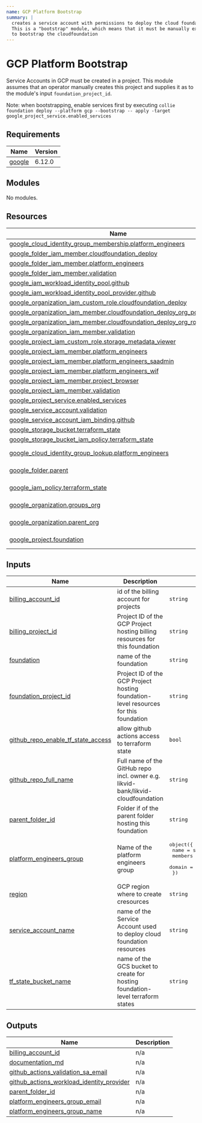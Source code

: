 ```yaml
---
name: GCP Platform Bootstrap
summary: |
  creates a service account with permissions to deploy the cloud foundation infrastructure.
  This is a "bootstrap" module, which means that it must be manually executed once by an administrator
  to bootstrap the cloudfoundation
---
```


# GCP Platform Bootstrap

Service Accounts in GCP must be created in a project. This module assumes that an operator manually creates this project
and supplies it as to the module's input `foundation_project_id`.

Note: when bootstrapping, enable services first by executing `collie foundation deploy --platform gcp --bootstrap -- apply -target google_project_service.enabled_services`

<!-- BEGIN_TF_DOCS -->
## Requirements

| Name | Version |
|------|---------|
| <a name="requirement_google"></a> [google](#requirement\_google) | 6.12.0 |

## Modules

No modules.

## Resources

| Name | Type |
|------|------|
| [google_cloud_identity_group_membership.platform_engineers](https://registry.terraform.io/providers/hashicorp/google/6.12.0/docs/resources/cloud_identity_group_membership) | resource |
| [google_folder_iam_member.cloudfoundation_deploy](https://registry.terraform.io/providers/hashicorp/google/6.12.0/docs/resources/folder_iam_member) | resource |
| [google_folder_iam_member.platform_engineers](https://registry.terraform.io/providers/hashicorp/google/6.12.0/docs/resources/folder_iam_member) | resource |
| [google_folder_iam_member.validation](https://registry.terraform.io/providers/hashicorp/google/6.12.0/docs/resources/folder_iam_member) | resource |
| [google_iam_workload_identity_pool.github](https://registry.terraform.io/providers/hashicorp/google/6.12.0/docs/resources/iam_workload_identity_pool) | resource |
| [google_iam_workload_identity_pool_provider.github](https://registry.terraform.io/providers/hashicorp/google/6.12.0/docs/resources/iam_workload_identity_pool_provider) | resource |
| [google_organization_iam_custom_role.cloudfoundation_deploy](https://registry.terraform.io/providers/hashicorp/google/6.12.0/docs/resources/organization_iam_custom_role) | resource |
| [google_organization_iam_member.cloudfoundation_deploy_org_policy_admin](https://registry.terraform.io/providers/hashicorp/google/6.12.0/docs/resources/organization_iam_member) | resource |
| [google_organization_iam_member.cloudfoundation_deploy_org_role_admin](https://registry.terraform.io/providers/hashicorp/google/6.12.0/docs/resources/organization_iam_member) | resource |
| [google_organization_iam_member.validation](https://registry.terraform.io/providers/hashicorp/google/6.12.0/docs/resources/organization_iam_member) | resource |
| [google_project_iam_custom_role.storage_metadata_viewer](https://registry.terraform.io/providers/hashicorp/google/6.12.0/docs/resources/project_iam_custom_role) | resource |
| [google_project_iam_member.platform_engineers](https://registry.terraform.io/providers/hashicorp/google/6.12.0/docs/resources/project_iam_member) | resource |
| [google_project_iam_member.platform_engineers_saadmin](https://registry.terraform.io/providers/hashicorp/google/6.12.0/docs/resources/project_iam_member) | resource |
| [google_project_iam_member.platform_engineers_wif](https://registry.terraform.io/providers/hashicorp/google/6.12.0/docs/resources/project_iam_member) | resource |
| [google_project_iam_member.project_browser](https://registry.terraform.io/providers/hashicorp/google/6.12.0/docs/resources/project_iam_member) | resource |
| [google_project_iam_member.validation](https://registry.terraform.io/providers/hashicorp/google/6.12.0/docs/resources/project_iam_member) | resource |
| [google_project_service.enabled_services](https://registry.terraform.io/providers/hashicorp/google/6.12.0/docs/resources/project_service) | resource |
| [google_service_account.validation](https://registry.terraform.io/providers/hashicorp/google/6.12.0/docs/resources/service_account) | resource |
| [google_service_account_iam_binding.github](https://registry.terraform.io/providers/hashicorp/google/6.12.0/docs/resources/service_account_iam_binding) | resource |
| [google_storage_bucket.terraform_state](https://registry.terraform.io/providers/hashicorp/google/6.12.0/docs/resources/storage_bucket) | resource |
| [google_storage_bucket_iam_policy.terraform_state](https://registry.terraform.io/providers/hashicorp/google/6.12.0/docs/resources/storage_bucket_iam_policy) | resource |
| [google_cloud_identity_group_lookup.platform_engineers](https://registry.terraform.io/providers/hashicorp/google/6.12.0/docs/data-sources/cloud_identity_group_lookup) | data source |
| [google_folder.parent](https://registry.terraform.io/providers/hashicorp/google/6.12.0/docs/data-sources/folder) | data source |
| [google_iam_policy.terraform_state](https://registry.terraform.io/providers/hashicorp/google/6.12.0/docs/data-sources/iam_policy) | data source |
| [google_organization.groups_org](https://registry.terraform.io/providers/hashicorp/google/6.12.0/docs/data-sources/organization) | data source |
| [google_organization.parent_org](https://registry.terraform.io/providers/hashicorp/google/6.12.0/docs/data-sources/organization) | data source |
| [google_project.foundation](https://registry.terraform.io/providers/hashicorp/google/6.12.0/docs/data-sources/project) | data source |

## Inputs

| Name | Description | Type | Default | Required |
|------|-------------|------|---------|:--------:|
| <a name="input_billing_account_id"></a> [billing\_account\_id](#input\_billing\_account\_id) | id of the billing account for projects | `string` | n/a | yes |
| <a name="input_billing_project_id"></a> [billing\_project\_id](#input\_billing\_project\_id) | Project ID of the GCP Project hosting billing resources for this foundation | `string` | n/a | yes |
| <a name="input_foundation"></a> [foundation](#input\_foundation) | name of the foundation | `string` | n/a | yes |
| <a name="input_foundation_project_id"></a> [foundation\_project\_id](#input\_foundation\_project\_id) | Project ID of the GCP Project hosting foundation-level resources for this foundation | `string` | n/a | yes |
| <a name="input_github_repo_enable_tf_state_access"></a> [github\_repo\_enable\_tf\_state\_access](#input\_github\_repo\_enable\_tf\_state\_access) | allow github actions access to terraform state | `bool` | n/a | yes |
| <a name="input_github_repo_full_name"></a> [github\_repo\_full\_name](#input\_github\_repo\_full\_name) | Full name of the GitHub repo incl. owner e.g. likvid-bank/likvid-cloudfoundation | `string` | n/a | yes |
| <a name="input_parent_folder_id"></a> [parent\_folder\_id](#input\_parent\_folder\_id) | Folder if of the parent folder hosting this foundation | `string` | n/a | yes |
| <a name="input_platform_engineers_group"></a> [platform\_engineers\_group](#input\_platform\_engineers\_group) | Name of the platform engineers group | <pre>object({<br/>    name    = string,<br/>    members = set(string),<br/>    domain  = string<br/>  })</pre> | n/a | yes |
| <a name="input_region"></a> [region](#input\_region) | GCP region where to create cresources | `string` | n/a | yes |
| <a name="input_service_account_name"></a> [service\_account\_name](#input\_service\_account\_name) | name of the Service Account used to deploy cloud foundation resources | `string` | `"foundation-tf-deploy-user"` | no |
| <a name="input_tf_state_bucket_name"></a> [tf\_state\_bucket\_name](#input\_tf\_state\_bucket\_name) | name of the GCS bucket to create for hosting foundation-level terraform states | `string` | `null` | no |

## Outputs

| Name | Description |
|------|-------------|
| <a name="output_billing_account_id"></a> [billing\_account\_id](#output\_billing\_account\_id) | n/a |
| <a name="output_documentation_md"></a> [documentation\_md](#output\_documentation\_md) | n/a |
| <a name="output_github_actions_validation_sa_email"></a> [github\_actions\_validation\_sa\_email](#output\_github\_actions\_validation\_sa\_email) | n/a |
| <a name="output_github_actions_workload_identity_provider"></a> [github\_actions\_workload\_identity\_provider](#output\_github\_actions\_workload\_identity\_provider) | n/a |
| <a name="output_parent_folder_id"></a> [parent\_folder\_id](#output\_parent\_folder\_id) | n/a |
| <a name="output_platform_engineers_group_email"></a> [platform\_engineers\_group\_email](#output\_platform\_engineers\_group\_email) | n/a |
| <a name="output_platform_engineers_group_name"></a> [platform\_engineers\_group\_name](#output\_platform\_engineers\_group\_name) | n/a |
<!-- END_TF_DOCS -->